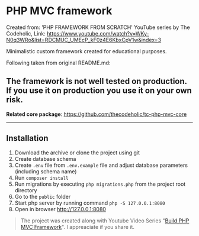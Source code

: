 # PHP MVC framework
Created from: 'PHP FRAMEWORK FROM SCRATCH' YouTube series by The Codeholic,
Link: https://www.youtube.com/watch?v=WKy-N0q3WRo&list=RDCMUC_UMEcP_kF0z4E6KbxCpV1w&index=3

Minimalistic custom framework created for educational purposes.


Following taken from original README.md:
 
 

## The framework is not well tested on production. If you use it on production you use it on your own risk.
**Related core package**: https://github.com/thecodeholic/tc-php-mvc-core

----
## Installation

1. Download the archive or clone the project using git
2. Create database schema
3. Create `.env` file from `.env.example` file and adjust database parameters (including schema name)
4. Run `composer install`
5. Run migrations by executing `php migrations.php` from the project root directory
6. Go to the `public` folder 
7. Start php server by running command `php -S 127.0.0.1:8080` 
8. Open in browser http://127.0.0.1:8080


> The project was created along with Youtube Video Series "[Build PHP MVC Framework](https://www.youtube.com/playlist?list=PLLQuc_7jk__Uk_QnJMPndbdKECcTEwTA1)". 
> I appreaciate if you share it.
